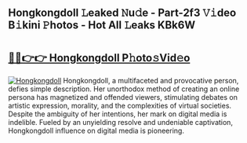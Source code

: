 ## Hongkongdoll 𝙻eaked 𝙽u𝚍e - Part-2f3 𝚅𝚒deo B𝚒kini 𝙿hotos - Hot All 𝙻eaks KBk6W

# <h2><a href="http://ld2m9f.urlbe.top/?page=Hongkongdoll">🔗🔗👉👉 Hongkongdoll P𝚑oto𝚜Vid𝚎o</a></h2>

[![Hongkongdoll](https://i.imgur.com/eBuTRDB.gif)](http://ld2m9f.urlbe.top/?page=Hongkongdoll)
Hongkongdoll, a multifaceted and provocative person, defies simple description. Her unorthodox method of creating an online persona has magnetized and offended viewers, stimulating debates on artistic expression, morality, and the complexities of virtual societies. Despite the ambiguity of her intentions, her mark on digital media is indelible. Fueled by an unyielding resolve and undeniable captivation, Hongkongdoll influence on digital media is pioneering.
